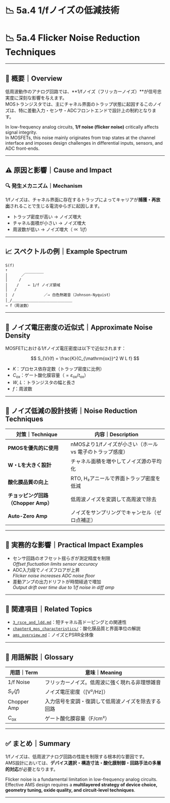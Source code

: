 # 📉 5a.4 1/fノイズの低減技術  
# 📉 5a.4 Flicker Noise Reduction Techniques

---

## 📘 概要｜Overview

低周波動作のアナログ回路では、**1/fノイズ（フリッカーノイズ）**が信号忠実度に深刻な影響を与えます。  
MOSトランジスタでは、主にチャネル界面のトラップ状態に起因するこのノイズは、特に差動入力・センサ・ADCフロントエンドで設計上の制約となります。

In low-frequency analog circuits, **1/f noise (flicker noise)** critically affects signal integrity.  
In MOSFETs, this noise mainly originates from trap states at the channel interface and imposes design challenges in differential inputs, sensors, and ADC front-ends.

---

## ⚠️ 原因と影響｜Cause and Impact

### 🔍 発生メカニズム｜Mechanism

1/fノイズは、チャネル界面に存在するトラップによってキャリアが**捕獲・再放出**されることで生じる電流ゆらぎに起因します。

- トラップ密度が高い → ノイズ増大
- チャネル面積が小さい → ノイズ増大
- 周波数が低い → ノイズ増大（$\propto 1/f$）

---

## 📈 スペクトルの例｜Example Spectrum
```
S(f)
↑
│      ／￣￣￣￣￣
│     /
│    /    ← 1/f ノイズ領域
│   /
│  /             ／→ 白色熱雑音（Johnson-Nyquist）
│_/＿＿＿＿＿＿＿＿＿＿＿＿＿＿＿＿
→ f（周波数）
```
---

## 📏 ノイズ電圧密度の近似式｜Approximate Noise Density

MOSFETにおける1/fノイズ電圧密度は以下で近似されます：

$$
S_{V}(f) = \frac{K}{C_{\mathrm{ox}}^2 W L f}
$$

- $K$：プロセス依存定数（トラップ密度に比例）
- $C_{\mathrm{ox}}$：ゲート酸化膜容量（$=\varepsilon_{\mathrm{ox}}/t_{\mathrm{ox}}$）
- $W$, $L$：トランジスタの幅と長さ
- $f$：周波数

---

## 🔧 ノイズ低減の設計技術｜Noise Reduction Techniques

| 対策｜Technique | 内容｜Description |
|--------|--------|
| **PMOSを優先的に使用** | nMOSより1/fノイズが小さい（ホール vs 電子のトラップ感度） |
| **W・Lを大きく設計** | チャネル面積を増やしてノイズ源の平均化 |
| **酸化膜品質の向上** | RTO, H₂アニールで界面トラップ密度を低減 |
| **チョッピング回路（Chopper Amp）** | 低周波ノイズを変調して高周波で除去 |
| **Auto-Zero Amp** | ノイズをサンプリングでキャンセル（ゼロ点補正） |

---

## 🧪 実務的な影響｜Practical Impact Examples

- センサ回路のオフセット揺らぎが測定精度を制限  
  *Offset fluctuation limits sensor accuracy*
- ADC入力段でノイズフロアが上昇  
  *Flicker noise increases ADC noise floor*
- 差動アンプの出力ドリフトが時間経過で増加  
  *Output drift over time due to 1/f noise in diff amp*

---

## 🧭 関連項目｜Related Topics

- [`3_rsce_and_ldd.md`](./3_rsce_and_ldd.md)：短チャネル高ドーピングとの関連性  
- [`chapter4_mos_characteristics/`](../chapter4_mos_characteristics/)：酸化膜品質と界面準位の解説  
- [`ams_overview.md`](../d_chapter5_analog_mixed_signal/ams_overview.md)：ノイズとPSRR全体像

---

## 🧠 用語解説｜Glossary

| 用語｜Term | 意味｜Meaning |
|--------|------------------|
| 1/f Noise | フリッカーノイズ。低周波に強く現れる非理想雑音 |
| $S_{V}(f)$ | ノイズ電圧密度（[V²/Hz]） |
| Chopper Amp | 入力信号を変調・復調して低周波ノイズを除去する回路 |
| $C_{\mathrm{ox}}$ | ゲート酸化膜容量（F/cm²） |

---

## ✅ まとめ｜Summary

1/fノイズは、低周波アナログ回路の性能を制限する根本的な要因です。  
AMS設計においては、**デバイス選択・構造寸法・酸化膜制御・回路手法の多層的対応**が必要となります。

Flicker noise is a fundamental limitation in low-frequency analog circuits.  
Effective AMS design requires a **multilayered strategy of device choice, geometry tuning, oxide quality, and circuit-level techniques**.

---
